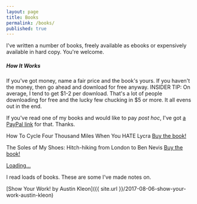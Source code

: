 ```yaml
---
layout: page
title: Books
permalink: /books/
published: true
---
```

I've written a number of books, freely available as ebooks or expensively available in hard copy. You're welcome. 

<h5>How It Works</h5>
If you've got money, name a fair price and the book's yours. If you haven't the money, then go ahead and download for free anyway. INSIDER TIP: On average, I tend to get $1-2 per download. That's a lot of people downloading for free and the lucky few chucking in $5 or more. It all evens out in the end. 

If you've read one of my books and would like to pay _post hoc_, I've got [a PayPal link](http://paypal.me/dcisbusy) for that. Thanks.

<script src="https://gumroad.com/js/gumroad.js"></script>
How To Cycle Four Thousand Miles When You HATE Lycra <a class="gumroad-button" href="https://gum.co/hatelycra" target="_blank">Buy the book!</a>

The Soles of My Shoes: Hitch-hiking from London to Ben Nevis <a class="gumroad-button" href="https://gum.co/soles" target="_blank">Buy the book!</a>

<script src="https://gumroad.com/js/gumroad-embed.js"></script>
<div class="gumroad-product-embed" data-gumroad-product-id="hatelycra" data-outbound-embed="true"><a href="https://gumroad.com/l/hatelycra">Loading...</a></div>


I read loads of books. These are some I've made notes on.

[Show Your Work! by Austin Kleon]({{ site.url }}/2017-08-06-show-your-work-austin-kleon)

